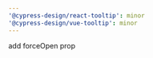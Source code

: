 ```yaml
---
'@cypress-design/react-tooltip': minor
'@cypress-design/vue-tooltip': minor
---
```


add forceOpen prop
